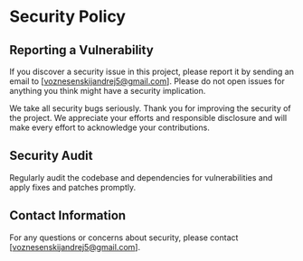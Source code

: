 # Security Policy

## Reporting a Vulnerability

If you discover a security issue in this project, please report it by sending an email to [voznesenskijandrej5@gmail.com]. Please do not open issues for anything you think might have a security implication.

We take all security bugs seriously. Thank you for improving the security of the project. We appreciate your efforts and responsible disclosure and will make every effort to acknowledge your contributions.

## Security Audit

Regularly audit the codebase and dependencies for vulnerabilities and apply fixes and patches promptly.

## Contact Information

For any questions or concerns about security, please contact [voznesenskijandrej5@gmail.com].
